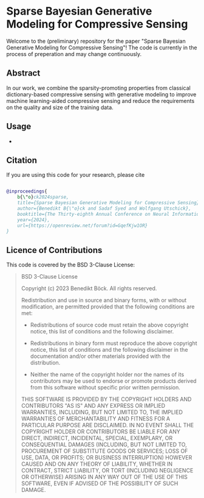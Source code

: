 # Sparse Bayesian Generative Modeling for Compressive Sensing

Welcome to the (preliminary) repository for the paper "Sparse Bayesian Generative Modeling for Compressive Sensing"! The code is currently in the process of preperation and may change continuously.

## Abstract

In our work, we combine the sparsity-promoting properties from classical dictionary-based compressive sensing with generative modeling to improve machine learning-aided compressive sensing and reduce the requirements on the quality and size of the training data. 

## Usage

-

## Citation
If you are using this code for your research, please cite

```bibtex

@inproceedings{
	b{\"o}ck2024sparse,
	title={Sparse Bayesian Generative Modeling for Compressive Sensing},
	author={Benedikt B{\"o}ck and Sadaf Syed and Wolfgang Utschick},
	booktitle={The Thirty-eighth Annual Conference on Neural Information Processing Systems},
	year={2024},
	url={https://openreview.net/forum?id=GqefKjw1OR}
}

```
## Licence of Contributions
This code is covered by the BSD 3-Clause License:

> BSD 3-Clause License
>
> Copyright (c) 2023 Benedikt Böck.
> All rights reserved.
>
> Redistribution and use in source and binary forms, with or without
>modification, are permitted provided that the following conditions are met:
>
> * Redistributions of source code must retain the above copyright notice, this
>  list of conditions and the following disclaimer.
>
> * Redistributions in binary form must reproduce the above copyright notice,
>  this list of conditions and the following disclaimer in the documentation
>  and/or other materials provided with the distribution.
>
> * Neither the name of the copyright holder nor the names of its
>  contributors may be used to endorse or promote products derived from
>  this software without specific prior written permission.
>
> THIS SOFTWARE IS PROVIDED BY THE COPYRIGHT HOLDERS AND CONTRIBUTORS "AS IS"
> AND ANY EXPRESS OR IMPLIED WARRANTIES, INCLUDING, BUT NOT LIMITED TO, THE
> IMPLIED WARRANTIES OF MERCHANTABILITY AND FITNESS FOR A PARTICULAR PURPOSE ARE
> DISCLAIMED. IN NO EVENT SHALL THE COPYRIGHT HOLDER OR CONTRIBUTORS BE LIABLE
> FOR ANY DIRECT, INDIRECT, INCIDENTAL, SPECIAL, EXEMPLARY, OR CONSEQUENTIAL
> DAMAGES (INCLUDING, BUT NOT LIMITED TO, PROCUREMENT OF SUBSTITUTE GOODS OR
> SERVICES; LOSS OF USE, DATA, OR PROFITS; OR BUSINESS INTERRUPTION) HOWEVER
> CAUSED AND ON ANY THEORY OF LIABILITY, WHETHER IN CONTRACT, STRICT LIABILITY,
> OR TORT (INCLUDING NEGLIGENCE OR OTHERWISE) ARISING IN ANY WAY OUT OF THE USE
> OF THIS SOFTWARE, EVEN IF ADVISED OF THE POSSIBILITY OF SUCH DAMAGE.
